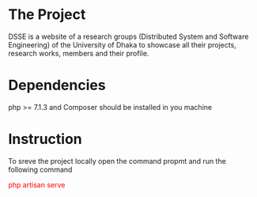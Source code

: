 <h1>The Project</h1>
<p>
DSSE is a website of a research groups (Distributed System and Software Engineering) of the University of Dhaka to showcase all their projects, research works, members and their profile. 
</p>
<h1>Dependencies</h1>
<p>
  php >= 7.1.3 and Composer should be installed in you machine
</p>
<h1>Instruction</h1>
<p>
 To sreve the project locally open the command propmt and run the following command
</p>
<p style = "color:red">
  php artisan serve
</p>
